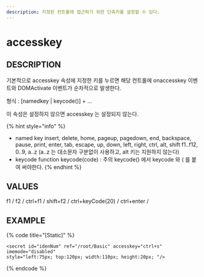 ```yaml
---
description: 지정된 컨트롤에 접근하기 위한 단축키를 설정할 수 있다.
---
```


# accesskey

## DESCRIPTION

기본적으로 accesskey 속성에 지정한 키를 누르면 해당 컨트롤에 onaccesskey 이벤트와 DOMActivate 이벤트가 순차적으로 발생한다.

형식 : \[namedkey \| keycode\(\)\] + …

이 속성은 설정하지 않으면 accesskey 는 설정되지 않는다.

{% hint style="info" %}
* named key insert, delete, home, pageup, pagedown, end, backspace, pause, print, enter, tab, escape, up, down, left, right, ctrl, alt, shift f1..f12, 0..9, a..z \(a..z 는 대소문자 구분없이 사용하고, alt 키는 지원하지 않는다\)
* keycode function keycode\(code\) : 주의 keycode\(\) 에서 keycode 와 \( 를 붙여 써야한다.
{% endhint %}

## VALUES

f1 / f2 / ctrl+f1 / shift+f2 / ctrl+keyCode\(20\) / ctrl+enter /

## EXAMPLE

{% code title="\[Static\]" %}
```markup
<secret id="idenNum" ref="/root/Basic" accesskey="ctrl+s" imemode="disabled" 
style="left:75px; top:120px; width:110px; height:20px; "/>
```
{% endcode %}

